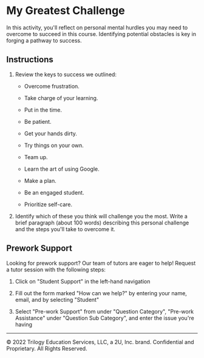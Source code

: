 # My Greatest Challenge

In this activity, you'll reflect on personal mental hurdles you may need to overcome to succeed in this course. Identifying potential obstacles is key in forging a pathway to success.

## Instructions

1. Review the keys to success we outlined:

    * Overcome frustration.

    * Take charge of your learning.

    * Put in the time.

    * Be patient.

    * Get your hands dirty.

    * Try things on your own.

    * Team up.

    * Learn the art of using Google.

    * Make a plan.

    * Be an engaged student.

    * Prioritize self-care.

2. Identify which of these you think will challenge you the most. Write a brief paragraph (about 100 words) describing this personal challenge and the steps you'll take to overcome it.

## Prework Support

Looking for prework support? Our team of tutors are eager to help! Request a tutor session with the following steps:

1. Click on "Student Support" in the left-hand navigation

2. Fill out the form marked "How can we help?" by entering your name, email, and by selecting "Student"

3. Select "Pre-work Support" from under "Question Category", "Pre-work Assistance" under "Question Sub Category", and enter the issue you're having

---
© 2022 Trilogy Education Services, LLC, a 2U, Inc. brand. Confidential and Proprietary. All Rights Reserved.